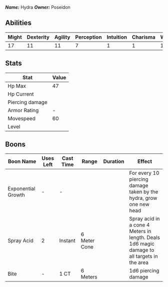
***Name:*** Hydra
***Owner:*** Poseidon

## Abilities

| Might | Dexterity | Agility | Perception | Intuition | Charisma | Willpower |
| ----- | --------- | ------- | ---------- | --------- | -------- | --------- |
| 17    | 11        | 11      | 7          | 1         | 1        | 18        |



## Stats

| Stat            | Value |
| --------------- | ----- |
| Hp Max          | 47    |
| Hp Current      |       |
| Piercing damage |       |
| Armor Rating    | -     |
| Movespeed       | 60    |
| Level           |       |

## Boons

| Boon Name          | Uses Left | Cast Time | Range        | Duration | Effect                                                                                     |
| ------------------ | --------- | --------- | ------------ | -------- | ------------------------------------------------------------------------------------------ |
| Exponential Growth | -         | -         |              |          | For every 10 piercing damage taken by the hydra, grow one new head                         |
| Spray Acid         | 2         | Instant   | 6 Meter Cone |          | Spray acid in a cone 4 Meters in length. Deals 1d6 magic damage to all targets in the area |
| Bite               | -         | 1 CT      | 6 Meters     |          | 1d6 piercing damage                                                                        |